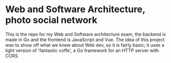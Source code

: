 # Web and Software Architecture, photo social network
 This is the repo for my Web and Software architecture exam, the backend is made in Go and the frontend is JavaScript and Vue.
 The idea of this project was to show off what we knew about Web dev, so it is fairly basic; it uses a light version of 'fantastic coffe', a Go framework for an HTTP server with CORS
